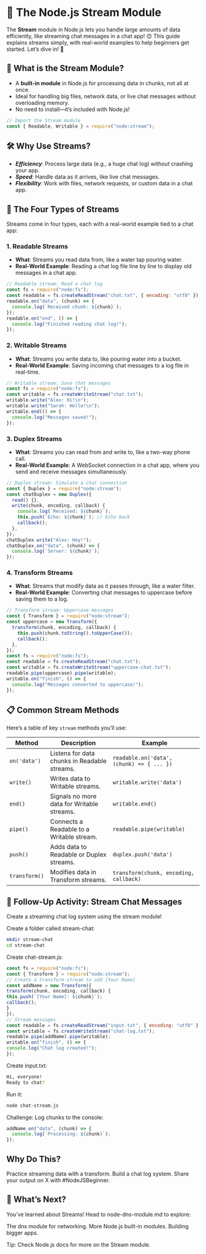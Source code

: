 # 🌊 The Node.js Stream Module

The **Stream** module in Node.js lets you handle large amounts of data efficiently, like streaming chat messages in a chat app! 😊 This guide explains streams simply, with real-world examples to help beginners get started. Let’s dive in! 🚀

## 🤔 What is the Stream Module?

- A **built-in module** in Node.js for processing data in chunks, not all at once.
- Ideal for handling big files, network data, or live chat messages without overloading memory.
- No need to install—it’s included with Node.js!

```js
// Import the Stream module
const { Readable, Writable } = require("node:stream");
```

## 🛠️ Why Use Streams?

- **_Efficiency_**: Process large data (e.g., a huge chat log) without crashing your app.
- **_Speed_**: Handle data as it arrives, like live chat messages.
- **_Flexibility_**: Work with files, network requests, or custom data in a chat app.

## 🌟 The Four Types of Streams

Streams come in four types, each with a real-world example tied to a chat app:

### 1. Readable Streams

- **What**: Streams you read data from, like a water tap pouring water.
- **Real-World Example**: Reading a chat log file line by line to display old messages in a chat app.

```js
// Readable stream: Read a chat log
const fs = require("node:fs");
const readable = fs.createReadStream("chat.txt", { encoding: "utf8" });
readable.on("data", (chunk) => {
  console.log(`Received chunk: ${chunk}`);
});
readable.on("end", () => {
  console.log("Finished reading chat log!");
});
```

### 2. Writable Streams

- **What**: Streams you write data to, like pouring water into a bucket.
- **Real-World Example**: Saving incoming chat messages to a log file in real-time.

```js
// Writable stream: Save chat messages
const fs = require("node:fs");
const writable = fs.createWriteStream("chat.txt");
writable.write("Alex: Hi!\n");
writable.write("Sarah: Hello!\n");
writable.end(() => {
  console.log("Messages saved!");
});
```

### 3. Duplex Streams

- **What**: Streams you can read from and write to, like a two-way phone call.
- **Real-World Example**: A WebSocket connection in a chat app, where you send and receive messages simultaneously.

```js
// Duplex stream: Simulate a chat connection
const { Duplex } = require("node:stream");
const chatDuplex = new Duplex({
  read() {},
  write(chunk, encoding, callback) {
    console.log(`Received: ${chunk}`);
    this.push(`Echo: ${chunk}`); // Echo back
    callback();
  },
});
chatDuplex.write("Alex: Hey!");
chatDuplex.on("data", (chunk) => {
  console.log(`Server: ${chunk}`);
});
```

### 4. Transform Streams

- **What**: Streams that modify data as it passes through, like a water filter.
- **Real-World Example**: Converting chat messages to uppercase before saving them to a log.

```js
// Transform stream: Uppercase messages
const { Transform } = require("node:stream");
const uppercase = new Transform({
  transform(chunk, encoding, callback) {
    this.push(chunk.toString().toUpperCase());
    callback();
  },
});
const fs = require("node:fs");
const readable = fs.createReadStream("chat.txt");
const writable = fs.createWriteStream("uppercase-chat.txt");
readable.pipe(uppercase).pipe(writable);
writable.on("finish", () => {
  console.log("Messages converted to uppercase!");
});
```

## 📋 Common Stream Methods

Here’s a table of key `stream` methods you’ll use:

| Method        | Description                                  | Example                                   |
| ------------- | -------------------------------------------- | ----------------------------------------- |
| `on('data')`  | Listens for data chunks in Readable streams. | `readable.on('data', (chunk) => { ... })` |
| `write()`     | Writes data to Writable streams.             | `writable.write('data')`                  |
| `end()`       | Signals no more data for Writable streams.   | `writable.end()`                          |
| `pipe()`      | Connects a Readable to a Writable stream.    | `readable.pipe(writable)`                 |
| `push()`      | Adds data to Readable or Duplex streams.     | `duplex.push('data')`                     |
| `transform()` | Modifies data in Transform streams.          | `transform(chunk, encoding, callback)`    |

## 🎯 Follow-Up Activity: Stream Chat Messages

Create a streaming chat log system using the stream module!

Create a folder called stream-chat:

```bash
mkdir stream-chat
cd stream-chat
```

Create chat-stream.js:

```js
const fs = require("node:fs");
const { Transform } = require("node:stream");
// Create a transform stream to add [Your Name]
const addName = new Transform({
transform(chunk, encoding, callback) {
this.push(`[Your Name]: ${chunk}`);
callback();
}
});
// Stream messages
const readable = fs.createReadStream("input.txt", { encoding: "utf8" };
const writable = fs.createWriteStream("chat-log.txt");
readable.pipe(addName).pipe(writable);
writable.on("finish", () => {
console.log("Chat log created!");
});
```

Create input.txt:

```sh
Hi, everyone!
Ready to chat?
```

Run it:

```bash
node chat-stream.js
```

Challenge: Log chunks to the console:

```js
addName.on("data", (chunk) => {
  console.log(`Processing: ${chunk}`);
});
```

## Why Do This?

Practice streaming data with a transform.
Build a chat log system.
Share your output on X with #NodeJSBeginner.

## 🚀 What’s Next?

You’ve learned about Streams! Head to node-dns-module.md to explore:

The dns module for networking.
More Node.js built-in modules.
Building bigger apps.

Tip: Check Node.js docs for more on the Stream module.
